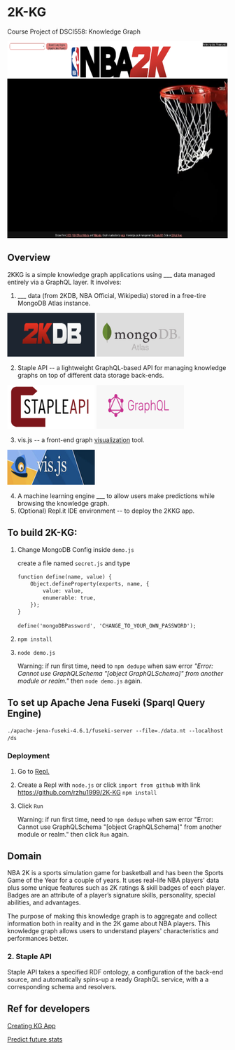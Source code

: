 # 2K-KG

Course Project of DSCI558: Knowledge Graph

<img src="./photo/welcome.png" height="450" width="800"/>

## Overview

2KKG is a simple knowledge graph applications using \_\_\_ data managed entirely via a GraphQL layer. It involves:

1. \_\_\_ data (from 2KDB, NBA Official, Wikipedia) stored in a free-tire MongoDB Atlas instance.

 <img src="./photo/2kdb.png" height="100" width="200"/>
  <img src="./photo/mongo.png" height="100" width="200"/>

2. Staple API -- a lightweight GraphQL-based API for managing knowledge graphs on top of different data storage back-ends.

 <img src="./photo/staple.png" height="100" width="200"/>
 <img src="./photo/graphql.png" height="100" width="200"/>

3. vis.js -- a front-end graph [visualization](https://visjs.github.io/vis-network/examples/network/nodeStyles/circularImages.html) tool.

 <img src="./photo/vis.png" height="80" width="200"/>

4. A machine learning engine \_\_\_ to allow users make predictions while browsing the knowledge graph.
5. (Optional) Repl.it IDE environment -- to deploy the 2KKG app.

## To build 2K-KG:

1. Change MongoDB Config inside `demo.js`

    create a file named `secret.js` and type

    ```
    function define(name, value) {
        Object.defineProperty(exports, name, {
            value: value,
            enumerable: true,
        });
    }

    define('mongoDBPassword', 'CHANGE_TO_YOUR_OWN_PASSWORD');
    ```

2. `npm install`

3. `node demo.js`

    Warning: if run first time, need to `npm dedupe` when saw error _"Error: Cannot use GraphQLSchema "[object GraphQLSchema]" from another module or realm."_ then `node demo.js` again.

## To set up Apache Jena Fuseki (Sparql Query Engine)

`./apache-jena-fuseki-4.6.1/fuseki-server --file=./data.nt --localhost /ds `

### Deployment

1. Go to [Repl.](https://replit.com/~)

2. Create a Repl with `node.js` or click `import from github` with link https://github.com/rzhu1999/2K-KG
   `npm install`

3. Click `Run`

    Warning: if run first time, need to `npm dedupe` when saw error "Error: Cannot use GraphQLSchema "[object GraphQLSchema]" from another module or realm." then click `Run` again.

## Domain

NBA 2K is a sports simulation game for basketball and has been the Sports Game of the Year for a couple of years. It uses real-life NBA players' data plus some unique features such as 2K ratings & skill badges of each player. Badges are an attribute of a player’s signature skills, personality, special abilities, and advantages.

The purpose of making this knowledge graph is to aggregate and collect information both in reality and in the 2K game about NBA players. This knowledge graph allows users to understand players' characteristics and performances better.

### 2. Staple API

Staple API takes a specified RDF ontology, a configuration of the back-end source, and automatically spins-up a ready GraphQL service, with a a corresponding schema and resolvers.

## Ref for developers

[Creating KG App](https://levelup.gitconnected.com/knowledge-graph-app-in-15min-c76b94bb53b3)

[Predict future stats](https://towardsdatascience.com/predicting-the-outcome-of-nba-games-with-machine-learning-a810bb768f20)
